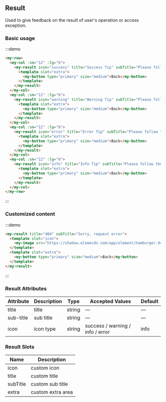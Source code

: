 ## Result

Used to give feedback on the result of user's operation or access exception.

### Basic usage

:::demo

```html
<my-row>
  <my-col :sm="12" :lg="6">
    <my-result icon="success" title="Success Tip" subTitle="Please follow the instructions">
      <template slot="extra">
        <my-button type="primary" size="medium">Back</my-button>
      </template>
    </my-result>
  </my-col>
  <my-col :sm="12" :lg="6">
    <my-result icon="warning" title="Warning Tip" subTitle="Please follow the instructions">
      <template slot="extra">
        <my-button type="primary" size="medium">Back</my-button>
      </template>
    </my-result>
  </my-col>
  <my-col :sm="12" :lg="6">
    <my-result icon="error" title="Error Tip" subTitle="Please follow the instructions">
      <template slot="extra">
        <my-button type="primary" size="medium">Back</my-button>
      </template>
    </my-result>
  </my-col>
  <my-col :sm="12" :lg="6">
    <my-result icon="info" title="Info Tip" subTitle="Please follow the instructions">
      <template slot="extra">
        <my-button type="primary" size="medium">Back</my-button>
      </template>
    </my-result>
  </my-col>
</my-row>
```

:::

### Customized content

:::demo

```html
<my-result title="404" subTitle="Sorry, request error">
  <template slot="icon">
    <my-image src="https://shadow.elemecdn.com/app/element/hamburger.9cf7b091-55e9-11e9-a976-7f4d0b07eef6.png"></my-image>
  </template>
  <template slot="extra">
    <my-button type="primary" size="medium">Back</my-button>
  </template>
</my-result>
```

:::

### Result Attributes

| Attribute     | Description    | Type            | Accepted Values      | Default   |
|-------------  |---------------- |---------------- |---------------------- |-------- |
| title          | title         | string  |          —             |    —     |
| sub-title    | sub title  | string | — |    —  |
| icon  | icon type    | string  |    success / warning / info / error  |  info |

### Result Slots

| Name | Description |
|------|--------|
| icon | custom icon  |
| title | custom title     |
| subTitle | custom sub title     |
| extra | custom  extra area    |
